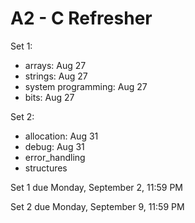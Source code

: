 # A2 - C Refresher
Set 1:

- arrays: Aug 27
- strings: Aug 27
- system programming: Aug 27
- bits: Aug 27

Set 2:

- allocation: Aug 31
- debug: Aug 31
- error_handling
- structures

Set 1 due Monday, September 2, 11:59 PM

Set 2 due Monday, September 9, 11:59 PM

